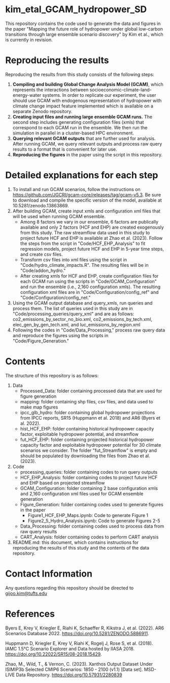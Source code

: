 # kim_etal_GCAM_hydropower_SD

This repository contains the code used to generate the data and figures in the paper "Mapping the future role of hydropower under global low-carbon transitions through large ensemble scenario discovery" by Kim et al., which is currently in revision.

# Reproducing the results
Reproducing the results from this study consists of the following steps:
 1. **Compiling and building Global Change Analysis Model (GCAM)**, which represents the interactions between socioeconomic-climate-land-energy-water systems. In order to replicate our experiment, the user should use GCAM with endogenous representation of hydropower with climate change impact feature implemented which is available on a separate Zenodo repository.
 2. **Creating input files and running large ensemble GCAM runs.** The second step includes generating configuration files (xmls) that correspond to each GCAM run in the ensemble. We then run the simulation in parallel in a cluster-based HPC environment.
 3. **Querying relevant GCAM outputs** that are further used for analysis. After running GCAM, we query relevant outputs and process raw query results to a format that is convenient for later use.
 4. **Reproducing the figures** in the paper using the script in this repository.

# Detailed explanations for each step
1. To install and run GCAM scenarios, follow the instructions on https://github.com/JGCRI/gcam-core/releases/tag/gcam-v5.3. Be sure to download and compile the specific version of the model, available at 10.5281/zenodo.13863869.
2. After building GCAM, create input xmls and configuration xml files that will be used when running GCAM ensemble.
   - Among 8 factors we vary in our ensemble, 6 factors are publically available and only 2 factors (HCF and EHP) are created exogenously from this study. The raw streamflow data used in this study to project future HCF and EHP is available at Zhao et al. (2023). Follow the steps from the script in "Code/HCF_EHP_Analysis" to fit regression models, project future HCF and EHP in 5-year time steps, and create csv files.
   - Transform csv files into xml files using the script in "Code/hydro_climate_impacts.R". The resulting files will be in "Code/addon_hydro."
   - After creating xmls for HCF and EHP, create configuration files for each GCAM run using the scripts in "Code/GCAM_Configuration" and run the ensemble (i.e., 2,160 configuration xmls). The resulting configuration xml files are in "Code/Configuration/config_ref" and "Code/Configuration/config_net."
3.  Using the GCAM output database and query_xmls, run queries and process them. The list of queries used in this study are in "Code/processing_queries/query_xml" and are as follows: co2_emissions_by_sector_no_bio.xml, co2_emissions_by_tech.xml, elec_gen_by_gen_tech.xml, and luc_emissions_by_region.xml
4. Following the codes in "Code/Data_Processing," process raw query data and reproduce the figures using the scripts in "Code/Figure_Generation."

# Contents
The structure of this repository is as follows:
1. Data
   * Processed_Data: folder containing processed data that are used for figure generation
   * mapping: folder containing shp files, csv files, and data used to make map figures
   * ipcc_glb_hydro: folder containing global hydropower projections from IPCC reports, SR15 (Huppmann et al. 2018) and AR6 (Byers et al. 2022).
   * hist_HCF_EHP: folder containing historical hydropower capacity factor, exploitable hydropower potential, and streamflow
   * fut_HCF_EHP: folder containing projected historical hydropower capacity factor and exploitable hydropower potential for 30 climate scenarios we consider. The folder "fut_Streamflow" is empty and should be populated by downloading the files from Zhao et al. (2023). 
2. Code
   * processing_queries: folder containing codes to run query outputs
   * HCF_EHP_Analysis: folder containing codes to project future HCF and EHP based on projected streamflow
   * GCAM_Configuration: folder containing 2 base configuration xmls and 2,160 configuration xml files used for GCAM ensemble generation
   * Figure_Generation: folder containing codes used to generate figures in the paper
      * Figure1_HCF_EHP_Maps.ipynb: Code to generate Figure 1
      * Figure2_5_Hydro_Analysis.ipynb: Code to generate Figures 2-5
   * Data_Processing: folder containing codes used to process data from raw query results
   * CART_Analysis: folder containing codes to perform CART analysis
3. README.md: this document, which contains instructions for reproducing the results of this study and the contents of the data repository.

# Contact Information
Any questions regarding this repository should be directed to gijoo.kim@tufts.edu

# References
Byers E, Krey V, Kriegler E, Riahi K, Schaeffer R, Kikstra J, et al. (2022). AR6 Scenarios Database 2022. https://doi.org/10.5281/ZENODO.5886911.

Huppmann D, Kriegler E, Krey V, Riahi K, Rogelj J, Rose S, et al. (2018). IAMC 1.5°C Scenario Explorer and Data hosted by IIASA 2018. https://doi.org/10.22022/SR15/08-2018.15429.

Zhao, M., Wild, T., & Vernon, C. (2023). Xanthos Output Dataset Under ISIMIP3b Selected CMIP6 Scenarios: 1850 - 2100 (v1.1) [Data set]. MSD-LIVE Data Repository. https://doi.org/10.57931/2280839
